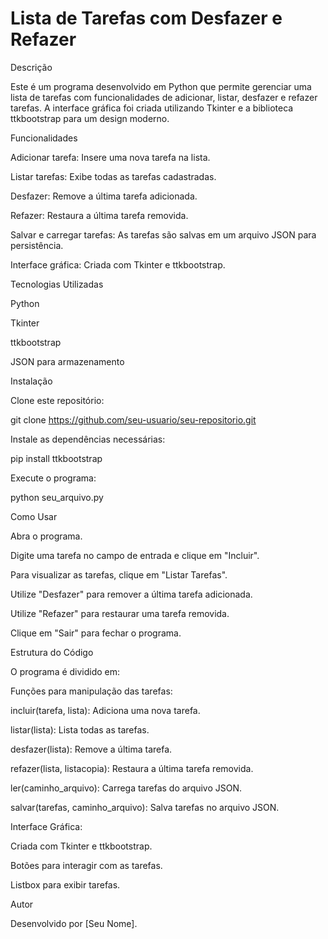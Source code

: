 <h1>Lista de Tarefas com Desfazer e Refazer</h1>

Descrição

Este é um programa desenvolvido em Python que permite gerenciar uma lista de tarefas com funcionalidades de adicionar, listar, desfazer e refazer tarefas. A interface gráfica foi criada utilizando Tkinter e a biblioteca ttkbootstrap para um design moderno.

Funcionalidades

Adicionar tarefa: Insere uma nova tarefa na lista.

Listar tarefas: Exibe todas as tarefas cadastradas.

Desfazer: Remove a última tarefa adicionada.

Refazer: Restaura a última tarefa removida.

Salvar e carregar tarefas: As tarefas são salvas em um arquivo JSON para persistência.

Interface gráfica: Criada com Tkinter e ttkbootstrap.

Tecnologias Utilizadas

Python

Tkinter

ttkbootstrap

JSON para armazenamento

Instalação

Clone este repositório:

git clone https://github.com/seu-usuario/seu-repositorio.git

Instale as dependências necessárias:

pip install ttkbootstrap

Execute o programa:

python seu_arquivo.py

Como Usar

Abra o programa.

Digite uma tarefa no campo de entrada e clique em "Incluir".

Para visualizar as tarefas, clique em "Listar Tarefas".

Utilize "Desfazer" para remover a última tarefa adicionada.

Utilize "Refazer" para restaurar uma tarefa removida.

Clique em "Sair" para fechar o programa.

Estrutura do Código

O programa é dividido em:

Funções para manipulação das tarefas:

incluir(tarefa, lista): Adiciona uma nova tarefa.

listar(lista): Lista todas as tarefas.

desfazer(lista): Remove a última tarefa.

refazer(lista, listacopia): Restaura a última tarefa removida.

ler(caminho_arquivo): Carrega tarefas do arquivo JSON.

salvar(tarefas, caminho_arquivo): Salva tarefas no arquivo JSON.

Interface Gráfica:

Criada com Tkinter e ttkbootstrap.

Botões para interagir com as tarefas.

Listbox para exibir tarefas.

Autor

Desenvolvido por [Seu Nome].